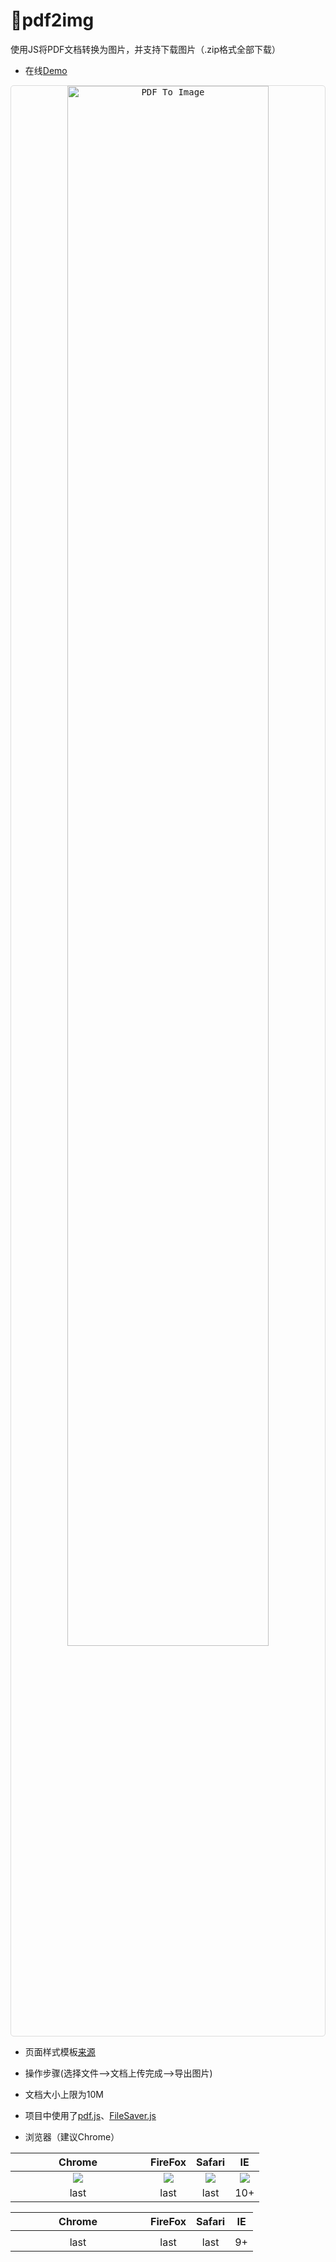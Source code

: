 # :diamond_shape_with_a_dot_inside:pdf2img
使用JS将PDF文档转换为图片，并支持下载图片（.zip格式全部下载）

* 在线[Demo](https://xxlllq.github.io/pdf2img)
<kbd>
  <div style="border: 1px solid gainsboro;border-radius: 5px;" align="center">
    <img width="80%" height="auto" src="https://raw.githubusercontent.com/xxlllq/pdf2img/master/img/pdf2img.gif" alt="PDF To Image" title="PDF To Image"/>
  </div>
</kbd>

* 页面样式模板[来源](https://codepen.io/roydigerhund/pen/OMreoV)

* 操作步骤(选择文件-->文档上传完成-->导出图片)

* 文档大小上限为10M

* 项目中使用了[pdf.js](http://mozilla.github.io/pdf.js/)、[FileSaver.js](https://github.com/eligrey/FileSaver.js/)

* 浏览器（建议Chrome）



<style>
table th:first-of-type {
    width: 200px;
}
</style> 

Chrome  |  FireFox |  Safari |  IE
:------:|:------:|:------:|:------:
![](https://raw.githubusercontent.com/xxlllq/pdf2img/master/img/chrome.png)  |  ![](https://raw.githubusercontent.com/xxlllq/pdf2img/master/img/firefox.png)|  ![](https://raw.githubusercontent.com/xxlllq/pdf2img/master/img/safari.png)|  ![](https://raw.githubusercontent.com/xxlllq/pdf2img/master/img/ie.png)
last |  last |  last |  10+
 
 <style> 
table th:first-of-type {
    width: 200px;
}
</style>

<table>
<thead>
<tr>
<th style="text-align:center">Chrome</th>
<th style="text-align:center">FireFox</th>
<th style="text-align:center">Safari</th>
<th style="text-align:center">IE</th>
</tr>
</thead>
<tbody>
<tr>
<td style="text-align:center"><img src="https://raw.githubusercontent.com/xxlllq/pdf2img/master/img/chrome.png" alt=""></td>
<td style="text-align:center"><img src="https://raw.githubusercontent.com/xxlllq/pdf2img/master/img/firefox.png" alt=""></td>
<td style="text-align:center"><img src="https://raw.githubusercontent.com/xxlllq/pdf2img/master/img/safari.png" alt=""></td>
<td style="text-align:center"><img src="https://raw.githubusercontent.com/xxlllq/pdf2img/master/img/ie.png" alt=""></td>
</tr>
<tr>
<td style="text-align:center">last</td>
<td style="text-align:center">last</td>
<td style="text-align:center">last</td>
<td style="text-align:center">9+</td>
</tr>
